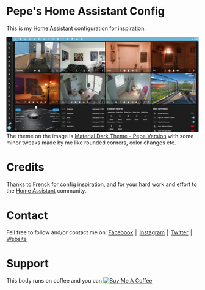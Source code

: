 # Pepe's Home Assistant Config
This is my [Home Assistant](https://github.com/home-assistant) configuration for inspiration.


![Image](https://github.com/allanpersson/home-assistant-config/blob/master/www/images/themes/material_dark_theme_custom_preview.png)
The theme on the image is [Material Dark Theme - Pepe Version](https://github.com/allanpersson/home-assistant-config/blob/master/themes/material_dark_theme_custom.yaml) with some minor tweaks made by me like rounded corners, color changes etc.

# Credits
Thanks to [Frenck](https://github.com/frenck) for config inspiration, and for your hard work and effort to the [Home Assistant](https://github.com/home-assistant) community.

# Contact
Fell free to follow and/or contact me on:
[Facebook](http://facebook.com/marathonpepe) │ [Instagram](http://instagram.com/marathonpepe) │ [Twitter](http://twitter.com/marathonpepe) │ [Website](http://marathonpepe.dk)

# Support
This body runs on coffee and you can <a href="https://www.buymeacoffee.com/marathonpepe" target="_blank"><img src="https://bmc-cdn.nyc3.digitaloceanspaces.com/BMC-button-images/custom_images/yellow_img.png" alt="Buy Me A Coffee" style="height: auto !important;width: auto !important;" ></a>
